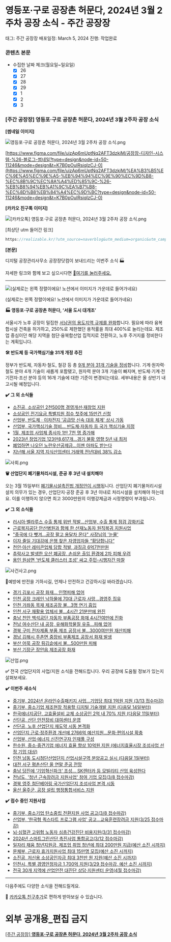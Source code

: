 # 영등포·구로 공장촌 허문다, 2024년 3월 2주차 공장 소식 - 주간 공장장

태그: 주간 공장장
배포일정: March 5, 2024
진행: 작업완료

### 콘텐츠 본문

- 수집한 날짜 체크(월요일~일요일)
    - [x]  26
    - [x]  27
    - [x]  28
    - [x]  29
    - [x]  1
    - [x]  2
    - [x]  3

### **[주간 공장장] 영등포·구로 공장촌 허문다, 2024년 3월 2주차 공장 소식**

**[썸네일 이미지]**

![영등포·구로 공장촌 허문다, 2024년 3월 2주차 공장 소식.png](%25E1%2584%258B%25E1%2585%25A7%25E1%2586%25BC%25E1%2584%2583%25E1%2585%25B3%25E1%2586%25BC%25E1%2584%2591%25E1%2585%25A9%25E1%2584%2580%25E1%2585%25AE%25E1%2584%2585%25E1%2585%25A9_%25E1%2584%2580%25E1%2585%25A9%25E1%2586%25BC%25E1%2584%258C%25E1%2585%25A1%25E1%2586%25BC%25E1%2584%258E%25E1%2585%25A9%25E1%2586%25AB_%25E1%2584%2592%25E1%2585%25A5%25E1%2584%2586%25E1%2585%25AE%25E1%2586%25AB%25E1%2584%2583%25E1%2585%25A1_2024%25E1%2584%2582%25E1%2585%25A7%25E1%2586%25AB_3%25E1%2584%258B%25E1%2585%25AF%25E1%2586%25AF_2%25E1%2584%258C%25E1%2585%25AE%25E1%2584%258E%25E1%2585%25A1_%25E1%2584%2580%25E1%2585%25A9%25E1%2586%25BC%25E1%2584%258C%25E1%2585%25A1%25E1%2586%25BC_%25E1%2584%2589%25E1%2585%25A9%25E1%2584%2589%25E1%2585%25B5%25E1%2586%25A8.png)

[https://www.figma.com/file/uizAp6mUptNq2AFT3dzkiM/공장장-디자인-시스템-%26-블로그-썸네일?type=design&node-id=50-11246&mode=design&t=K7B0pOuIRsiqIzCJ-0](https://www.figma.com/file/uizAp6mUptNq2AFT3dzkiM/%EA%B3%B5%EC%9E%A5%EC%9E%A5-%EB%94%94%EC%9E%90%EC%9D%B8-%EC%8B%9C%EC%8A%A4%ED%85%9C-%26-%EB%B8%94%EB%A1%9C%EA%B7%B8-%EC%8D%B8%EB%84%A4%EC%9D%BC?type=design&node-id=50-11246&mode=design&t=K7B0pOuIRsiqIzCJ-0)

**[카카오 친구톡 이미지]**

![[카카오톡] 영등포·구로 공장촌 허문다, 2024년 3월 2주차 공장 소식.png](%25E1%2584%258F%25E1%2585%25A1%25E1%2584%258F%25E1%2585%25A1%25E1%2584%258B%25E1%2585%25A9%25E1%2584%2590%25E1%2585%25A9%25E1%2586%25A8_%25E1%2584%258B%25E1%2585%25A7%25E1%2586%25BC%25E1%2584%2583%25E1%2585%25B3%25E1%2586%25BC%25E1%2584%2591%25E1%2585%25A9%25E1%2584%2580%25E1%2585%25AE%25E1%2584%2585%25E1%2585%25A9_%25E1%2584%2580%25E1%2585%25A9%25E1%2586%25BC%25E1%2584%258C%25E1%2585%25A1%25E1%2586%25BC%25E1%2584%258E%25E1%2585%25A9%25E1%2586%25AB_%25E1%2584%2592%25E1%2585%25A5%25E1%2584%2586%25E1%2585%25AE%25E1%2586%25AB%25E1%2584%2583%25E1%2585%25A1_2024%25E1%2584%2582%25E1%2585%25A7%25E1%2586%25AB_3%25E1%2584%258B%25E1%2585%25AF%25E1%2586%25AF_2%25E1%2584%258C%25E1%2585%25AE%25E1%2584%258E%25E1%2585%25A1_%25E1%2584%2580%25E1%2585%25A9%25E1%2586%25BC%25E1%2584%258C%25E1%2585%25A1%25E1%2586%25BC_%25E1%2584%2589%25E1%2585%25A9%25E1%2584%2589%25E1%2585%25B5%25E1%2586%25A8.png)

[최상단 utm 들어간 링크]

```jsx
https://realizable.kr/?utm_source=naverblog&utm_medium=organic&utm_campaign=2403_weekly2
```

**[본문]**

디지털 공장관리사무소 공장장닷컴이 보내드리는 이번주 소식 🏭

자세한 링크와 함께 보고 싶으시다면 [🔗여기를 눌러주세요.](%5B%E1%84%8C%E1%85%AE%E1%84%80%E1%85%A1%E1%86%AB%20%E1%84%80%E1%85%A9%E1%86%BC%E1%84%8C%E1%85%A1%E1%86%BC%E1%84%8C%E1%85%A1%E1%86%BC%5D%20%E1%84%8B%E1%85%A7%E1%86%BC%E1%84%83%E1%85%B3%E1%86%BC%E1%84%91%E1%85%A9%C2%B7%E1%84%80%E1%85%AE%E1%84%85%E1%85%A9%20%E1%84%80%E1%85%A9%E1%86%BC%E1%84%8C%E1%85%A1%E1%86%BC%E1%84%8E%E1%85%A9%E1%86%AB%20%E1%84%92%E1%85%A5%E1%84%86%E1%85%AE%E1%86%AB%E1%84%83%E1%85%A1,%2015ae98ce7f7181429a89f532c8355a6f.md)

---

![(실제로는 왼쪽 정렬이에요! 노션에서 이미지가 가운데로 들어가네요)](%25E1%2584%2580%25E1%2585%25A7%25E1%2586%25BC%25E1%2584%258C%25E1%2585%25A6.png)

(실제로는 왼쪽 정렬이에요! 노션에서 이미지가 가운데로 들어가네요)

**🏭 영등포·구로 공장촌 허문다, ‘서울 도시 대개조’**

서울시가 노후 공장이 밀집한 [서남권의 용도지역 규제를 완화](https://www.hankyung.com/article/2024022739571)합니다. 필요에 따라 융복합시설 건축을 허가하고, 250%로 제한했던 용적률을 최대 400%로 늘리는데요. 제조업 중심이던 해당 지역을 첨단·융복합산업 집적지로 전환하고, 노후 주거지를 정비한다는 계획입니다.

**🛠️ 반도체 등 국가핵심기술 31개 개정 추진**

정부가 반도체, 자동차·철도, 철강 등 총 [9개 분야 31개 기술을 정비](https://blog.naver.com/koreareg/223369158669)합니다. 기계·원자력·철도 분야 4개 기술이 새롭게 포함됐고, 원자력 분야 3개 기술이 빠지며, 반도체·기계·전기전자·조선 분야 등의 16개 기술에 대한 기준이 변경되는데요. 세부내용은 올 상반기 내 고시될 예정입니다.

**✔️ 그 외 소식들**

- [소진공, 소상공인 2천500명 경영개선·재창업 지원](https://www.yna.co.kr/view/AKR20240227024000030)
- [소상공인 전기요금 특별지원 접수 첫주에 15만건 신청](https://tbs.seoul.kr/news/newsView.do?typ_800=1&idx_800=3516825&seq_800=20509566)
- [산업부, 반도체 · 이차전지 '공급망 신속 대응 체계' 상시 가동](https://news.sbs.co.kr/news/endPage.do?news_id=N1007550193)
- [산업부, 국가핵심기술 정비... 반도체·자동차 등 국가 핵심기술 지정](https://www.fnnews.com/news/202402291300047380)
- [1월, 제조업 사업체 종사자 1만 7천 명 증가해](https://kidd.co.kr/news/235882)
- [2023년 창업기업 123만8,617개…경기 불황 영향 5년 내 최저](https://wowtale.net/2024/02/29/72741/)
- [폐업하면 나오던 노란우산공제금…이젠 아파도 받는다](https://www.donga.com/news/Economy/article/all/20240227/123712708/1)
- [지난해 서울 지역 지식산업센터 거래액 전년대비 38% 감소](https://www.news1.kr/articles/?5334804)

![사회.png](%25E1%2584%2589%25E1%2585%25A1%25E1%2584%2592%25E1%2585%25AC.png)

**🗑️ 산업단지 폐기물처리시설, 준공 후 3년 내 설치해야**

오는 3월 15일부터 [폐기물시설촉진법 개정안이 시행](https://www.asiatoday.co.kr/view.php?key=20240227010013884)됩니다. 산업단지 폐기물처리시설 설치 의무가 있는 경우, 산업단지·공장 준공 후 3년 이내로 처리시설을 설치해야 하는데요. 이를 이행하지 않으면 최고 3000만원의 이행강제금과 시정명령이 부과됩니다.

**✔️ 그 외 소식들**

- [러시아·벨라루스 수출 통제 위반 적발…산업부, 수출 통제 점검 강화키로](https://biz.chosun.com/policy/policy_sub/2024/02/26/MAAEGJZLLVBQRGIW2PLBXLA4JA/)
- [근로복지공단 안산병원과 함께 한 산재노동자 원직복귀 지원사업](https://www.labortoday.co.kr/news/articleView.html?idxno=220043)
- ["중국에 다 뺏겨…공장 팔고 용달차 몬다" 사장님의 '눈물'](https://www.hankyung.com/article/2024022871131)
- [이자 줄일 기대감에 은행 찾은 자영업자들 “황당합니다”](https://www.hani.co.kr/arti/economy/economy_general/1130320.html)
- [천안·아산 레미콘업체 담합 적발, 과징금 6억7천만원](https://www.hani.co.kr/arti/economy/economy_general/1129696.html)
- [추락사고 발생한 오산 폐공장, 손쉬운 출입 환경에 2차 피해 우려](http://m.kyeongin.com/view.php?key=20240229025285358)
- [용인 원삼면 '반도체 클러스터 조성' 싸고 주민-시행자간 마찰](https://www.kyeonggi.com/article/20240226580447)

![사건사고.png](%25E1%2584%2589%25E1%2585%25A1%25E1%2584%2580%25E1%2585%25A5%25E1%2586%25AB%25E1%2584%2589%25E1%2585%25A1%25E1%2584%2580%25E1%2585%25A9.png)

👷예방에 만전을 기하시길, 언제나 안전하고 건강하시길 바라겠습니다.

- [경기 김포시 공장 화재… 인명피해 없어](https://fpn119.co.kr/212698)
- [인천 공장 크레인 낙하물에 70대 근로자 사망…경영주 집유](https://news.zum.com/articles/89096805)
- [인천 가좌동 목재 제조공장 불…3명 연기 흡입](https://www.obsnews.co.kr/news/articleView.html?idxno=1432539)
- [인천 서구 재활용 업체서 불…4시간 21분만에 완진](https://www.kgnews.co.kr/news/article.html?no=783816)
- [충남 천안 백석공단 자동차 부품공장 화재 4시간여만에 진화](https://www.yna.co.kr/view/AKR20240301026851063)
- [전남 여수산단 내 공장, 유해화학물질 유출…피해 없어](https://www.dbltv.com/news/articleView.html?idxno=29209)
- [경북 구미 전자제품 부품 제조 공장서 불…3000여만원 재산피해](https://news.tf.co.kr/read/national/2079902.htm)
- [경남 김해시 주촌면 중장비 부품제조 공장서 화재 발생](https://ilyo.co.kr/?ac=article_view&entry_id=468224)
- [부산 어묵 공장 튀김솥에서 불…500만원 피해](https://m.nocutnews.co.kr/news/6101683)
- [부산 기장군 장안읍 제조공장 화재](https://www.kookje.co.kr/news2011/asp/newsbody.asp?code=00&key=20240229.99099008537)

![산업.png](%25E1%2584%2589%25E1%2585%25A1%25E1%2586%25AB%25E1%2584%258B%25E1%2585%25A5%25E1%2586%25B8.png)

**✅** 전국 산업단지의 사업/지원 소식을 전해드립니다. 우리 공장에 도움될 정보가 있는지 살펴보세요.

**✔️ 이번주 새소식**

- [중기부, 2024년 온라인수출패키지 사업…기업당 최대 1억원 지원 (3/13 접수마감)](https://kr.gobizkorea.com/support/ebsns/supporteBsnsInfo.do?svc=e24)
- [중기부, 중소기업 제조현장 적용할 디지털 기술개발 지원 (다음달 14일부터)](https://www.hankyung.com/article/202402284520Y)
- [한국에너지공단, 고효율설비 교체 소상공인 2억 내 70% 지원 (다음달 11일부터)](https://www.econonews.co.kr/news/articleView.html?idxno=328245)
- [산단공, 산단 안전장비 대여센터 운영](http://www.todayenergy.kr/news/articleView.html?idxno=269062)
- [산단공, 노후 산업단지 재도약 시동 본격화](https://sedaily.com/NewsView/2D5IVEULA4)
- [산업단지 근로·정주환경 개선에 2766억 예산지원…문화·편의시설 확충](https://www.news1.kr/articles/?5332854)
- [산업부, 산업·에너지 신진연구자 인재풀 구성](https://www.econonews.co.kr/news/articleView.html?idxno=328084)
- [한수원, 중소·중견기업 에너지 효율 향상 10억원 지원 (에너지효율시장 조성사업 선정 기업 대상)](https://m.nocutnews.co.kr/news/6101592)
- [인천 남동 도시첨단산업단지 산업시설구역 분양공고 실시 (다음달 1일부터)](https://www.m-i.kr/news/articleView.html?idxno=1097628)
- [대전 서구 평촌산단 올 연말 준공 전망](https://www.daejonilbo.com/news/articleView.html?idxno=2115679)
- [충남 당진에 ‘기업혁신파크’ 조성… SK렌터카 등 모빌리티 산업 육성한다](https://biz.chosun.com/policy/policy_sub/2024/02/26/Z6XRJF2KVNGUFCKPTXCLVN5EWE/)
- [전남도, '청년 근속장려금 지원사업' 참여 기업 모집(3/8 접수마감)](https://m.etnews.com/20240303000014)
- [경북 영주 첨단베어링 국가산업단지 조성사업 본격 시동](https://www.kbmaeil.com/news/articleView.html?idxno=986054)
- [울산 울주군, 공장 설립 행정통합서비스 지원](https://www.yna.co.kr/view/AKR20240227147500057)

**✔️ 접수 중인 지원사업**

- [중기부, 중소기업 탄소중립 전환지원 사업 공고(3/8 접수마감)](https://www.bizinfo.go.kr/web/lay1/bbs/S1T122C128/AS/74/view.do?pblancId=PBLN_000000000094778)
- [산업부, ‘한국형 퀵스타트 프로그램 사업’ 공고…교육훈련장려금 지원(3/25 접수마감)](https://www.motie.go.kr/kor/article/ATCLc01b2801b/69217/view)
- [뇌·심혈관 고위험 노동자 심층건강진단 비용지원(3/31 접수마감)](https://www.kosha.or.kr/kosha/business/overworkapply.do)
- [2024년 스마트그린산단 촉진사업 통합공고(3/12 접수마감)](https://www.kicox.or.kr/user/bbs/BD_selectBbs.do?q_bbsCode=1016&q_bbscttSn=20240131153127372)
- [일자리 채움 청년지원금, 제조업 취업 청년에 최대 200만원 지급(예산 소진 시까지)](https://www.work24.go.kr/cm/c/b/0130/selectBbttInfo.do?ntceStno=4&bbsClCd=%2BWhIYyX4MTPwl6gr4E19tQ%3D%3D&currentPageNo=1&recordCountPerPage=10&sortTycd=1&startDt=&endDt=&searchDeTpCd=termSearchGbn0&searchTxt=&searchTycd=1&upprJobClCd=&jobClCd=)
- [문체부, 근로자 휴가지원사업 최대 15만명 모집(예산 소진 시까지)](https://vacation.visitkorea.or.kr/)
- [소진공, 저신용 소상공인자금 최대 3천만 원 지원(예산 소진 시까지)](https://ols.semas.or.kr/)
- [인천시, 특별 경영안정자금 1,700억 지원(3/29 접수마감, 예산 소진 시까지)](https://bizok.incheon.go.kr/open_content/support.do?act=detail&policyno=2864)
- [전국 30개 지역에 산업안전 대진단 상담·지원센터 운영(4월 접수마감)](https://www.anjunj.com/news/articleView.html?idxno=38623)

---

다음주에도 다양한 소식을 전해드릴게요.

💬 [카카오톡 친구추가](http://pf.kakao.com/_Nfxmsxj)로 편하게 받아보실 수 있습니다.

# 외부 공개용_편집 금지

[[주간 공장장] **영등포·구로 공장촌 허문다, 2024년 3월 2주차 공장 소식**](%5B%E1%84%8C%E1%85%AE%E1%84%80%E1%85%A1%E1%86%AB%20%E1%84%80%E1%85%A9%E1%86%BC%E1%84%8C%E1%85%A1%E1%86%BC%E1%84%8C%E1%85%A1%E1%86%BC%5D%20%E1%84%8B%E1%85%A7%E1%86%BC%E1%84%83%E1%85%B3%E1%86%BC%E1%84%91%E1%85%A9%C2%B7%E1%84%80%E1%85%AE%E1%84%85%E1%85%A9%20%E1%84%80%E1%85%A9%E1%86%BC%E1%84%8C%E1%85%A1%E1%86%BC%E1%84%8E%E1%85%A9%E1%86%AB%20%E1%84%92%E1%85%A5%E1%84%86%E1%85%AE%E1%86%AB%E1%84%83%E1%85%A1,%2015ae98ce7f7181429a89f532c8355a6f.md)